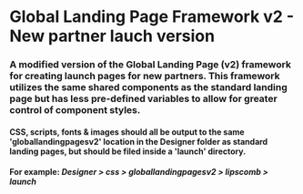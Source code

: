 # Global Landing Page Framework v2 - New partner lauch version

### A modified version of the Global Landing Page (v2) framework for creating launch pages for new partners. This framework utilizes the same shared components as the standard landing page but has less pre-defined variables to allow for greater control of component styles.

#### CSS, scripts, fonts & images should all be output to the same 'globallandingpagesv2' location in the Designer folder as standard landing pages, but should be filed inside a 'launch' directory.

#### For example: *Designer > css > globallandingpagesv2 > lipscomb > launch*
